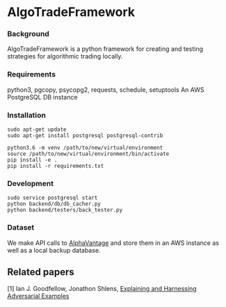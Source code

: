 # AlgoTradeFramework

### Background
AlgoTradeFramework is a python framework for creating and testing strategies for algorithmic trading locally.

### Requirements
python3, pgcopy, psycopg2, requests, schedule, setuptools
An AWS PostgreSQL DB instance


### Installation
```
sudo apt-get update
sudo apt-get install postgresql postgresql-contrib

python3.6 -m venv /path/to/new/virtual/environment
source /path/to/new/virtual/environment/bin/activate
pip install -e .
pip install -r requirements.txt
```

### Development
```
sudo service postgresql start
python backend/db/db_cacher.py
python backend/testers/back_tester.py
```

### Dataset
We make API calls to [AlphaVantage](https://www.alphavantage.co/documentation/) and store them in an AWS instance as well as a local backup database.

## Related papers
[1] Ian J. Goodfellow, Jonathon Shlens, [Explaining and Harnessing Adversarial Examples](https://arxiv.org/abs/1412.6572)<br>
